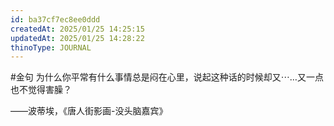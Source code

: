 ```yaml
---
id: ba37cf7ec8ee0ddd
createdAt: 2025/01/25 14:25:15
updatedAt: 2025/01/25 14:28:22
thinoType: JOURNAL
---
```

#金句 为什么你平常有什么事情总是闷在心里，说起这种话的时候却又⋯…又一点也不觉得害臊？

——波蒂埃，《唐人街影画-没头脑嘉宾》